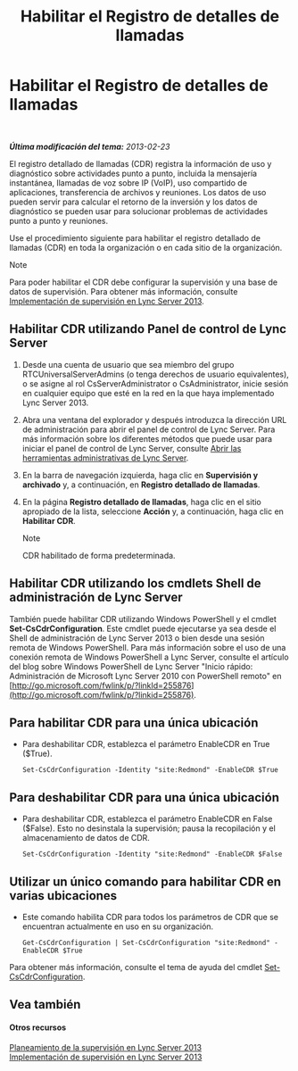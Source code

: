 ﻿---
title: Habilitar el Registro de detalles de llamadas
TOCTitle: Habilitar el Registro de detalles de llamadas
ms:assetid: 3b28e432-596f-45a5-a070-577d6fa748d9
ms:mtpsurl: https://technet.microsoft.com/es-es/library/Gg520980(v=OCS.15)
ms:contentKeyID: 48274986
ms.date: 01/07/2017
mtps_version: v=OCS.15
ms.translationtype: HT
---

# Habilitar el Registro de detalles de llamadas

 

_**Última modificación del tema:** 2013-02-23_

El registro detallado de llamadas (CDR) registra la información de uso y diagnóstico sobre actividades punto a punto, incluida la mensajería instantánea, llamadas de voz sobre IP (VoIP), uso compartido de aplicaciones, transferencia de archivos y reuniones. Los datos de uso pueden servir para calcular el retorno de la inversión y los datos de diagnóstico se pueden usar para solucionar problemas de actividades punto a punto y reuniones.

Use el procedimiento siguiente para habilitar el registro detallado de llamadas (CDR) en toda la organización o en cada sitio de la organización.


> [!NOTE]
> Para poder habilitar el CDR debe configurar la supervisión y una base de datos de supervisión. Para obtener más información, consulte <A href="lync-server-2013-deploying-monitoring.md">Implementación de supervisión en Lync Server 2013</A>.



## Habilitar CDR utilizando Panel de control de Lync Server

1.  Desde una cuenta de usuario que sea miembro del grupo RTCUniversalServerAdmins (o tenga derechos de usuario equivalentes), o se asigne al rol CsServerAdministrator o CsAdministrator, inicie sesión en cualquier equipo que esté en la red en la que haya implementado Lync Server 2013.

2.  Abra una ventana del explorador y después introduzca la dirección URL de administración para abrir el panel de control de Lync Server. Para más información sobre los diferentes métodos que puede usar para iniciar el panel de control de Lync Server, consulte [Abrir las herramientas administrativas de Lync Server](lync-server-2013-open-lync-server-administrative-tools.md).

3.  En la barra de navegación izquierda, haga clic en **Supervisión y archivado** y, a continuación, en **Registro detallado de llamadas**.

4.  En la página **Registro detallado de llamadas**, haga clic en el sitio apropiado de la lista, seleccione **Acción** y, a continuación, haga clic en **Habilitar CDR**.
    

    > [!NOTE]
    > CDR habilitado de forma predeterminada.



## Habilitar CDR utilizando los cmdlets Shell de administración de Lync Server

También puede habilitar CDR utilizando Windows PowerShell y el cmdlet **Set-CsCdrConfiguration**. Este cmdlet puede ejecutarse ya sea desde el Shell de administración de Lync Server 2013 o bien desde una sesión remota de Windows PowerShell. Para más información sobre el uso de una conexión remota de Windows PowerShell a Lync Server, consulte el artículo del blog sobre Windows PowerShell de Lync Server "Inicio rápido: Administración de Microsoft Lync Server 2010 con PowerShell remoto" en [http://go.microsoft.com/fwlink/p/?linkId=255876](http://go.microsoft.com/fwlink/p/?linkid=255876).

## Para habilitar CDR para una única ubicación

  - Para deshabilitar CDR, establezca el parámetro EnableCDR en True ($True).
    
        Set-CsCdrConfiguration -Identity "site:Redmond" -EnableCDR $True

## Para deshabilitar CDR para una única ubicación

  - Para deshabilitar CDR, establezca el parámetro EnableCDR en False ($False). Esto no desinstala la supervisión; pausa la recopilación y el almacenamiento de datos de CDR.
    
        Set-CsCdrConfiguration -Identity "site:Redmond" -EnableCDR $False

## Utilizar un único comando para habilitar CDR en varias ubicaciones

  - Este comando habilita CDR para todos los parámetros de CDR que se encuentran actualmente en uso en su organización.
    
        Get-CsCdrConfiguration | Set-CsCdrConfiguration "site:Redmond" -EnableCDR $True

Para obtener más información, consulte el tema de ayuda del cmdlet [Set-CsCdrConfiguration](set-cscdrconfiguration.md).

## Vea también

#### Otros recursos

[Planeamiento de la supervisión en Lync Server 2013](lync-server-2013-planning-for-monitoring.md)  
[Implementación de supervisión en Lync Server 2013](lync-server-2013-deploying-monitoring.md)

